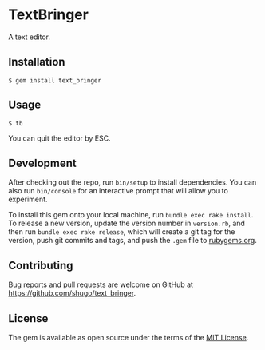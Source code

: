 # TextBringer

A text editor.

## Installation

    $ gem install text_bringer

## Usage

    $ tb

You can quit the editor by ESC.

## Development

After checking out the repo, run `bin/setup` to install dependencies. You can also run `bin/console` for an interactive prompt that will allow you to experiment.

To install this gem onto your local machine, run `bundle exec rake install`. To release a new version, update the version number in `version.rb`, and then run `bundle exec rake release`, which will create a git tag for the version, push git commits and tags, and push the `.gem` file to [rubygems.org](https://rubygems.org).

## Contributing

Bug reports and pull requests are welcome on GitHub at https://github.com/shugo/text_bringer.


## License

The gem is available as open source under the terms of the [MIT License](http://opensource.org/licenses/MIT).

